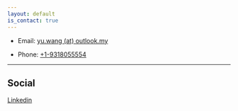 ```yaml
---
layout: default
is_contact: true
---
```


* Email: [yu.wang (at) outlook.my](mailto:yu.wang@outlook.my)

* Phone: [+1-9318055554](tel:+1-9318055554)

---

<!-- ## Mailing Address
> Shanghai
>
> China

--- -->

## Social
[Linkedin](https://www.linkedin.com/in/yu-wang-1a736318a/)
<!-- 1. [Facebook](#) -->
<!-- 2. [Twitter](#) -->
<!-- 3. [Google+](#) -->
